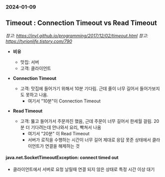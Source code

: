 ### 2024-01-09

## Timeout : Connection Timeout vs Read Timeout
*참고: https://inyl.github.io/programming/2017/12/02/timeout.html*
*참고: https://tyrionlife.tistory.com/790*
- **비유**
  - 맛집: 서버
  - 고객: 클라이언트

- **Connection Timeout**
  - 고객: 맛집에 들어가기 위해서 10분 기다림. 근데 줄이 너무 길어서 들어가보지도 못하고 나옴.
    - 여기서 "10분"이 Connection Timeout

- **Read Timeout**
  - 고객: 뚫고 들어가서 주문까진 했음, 근데 주문이 너무 길어서 한세월 걸림. 20분 더 기다려는데 안나와서 요리, 빡쳐서 나옴
    - 여기서 "20분" 이 Read Timeout
    - 서버가 로직을 수행하는 시간이 너무 길어 제대로 응답 못준 상태에서 클라이언트가 연결을 해제하는 것

#### java.net.SocketTimeoutException: connect timed out
- 클라이언트에서 서버로 요청 날릴때 연결 되지 않은 상태로 특정 시간 이상 대기
